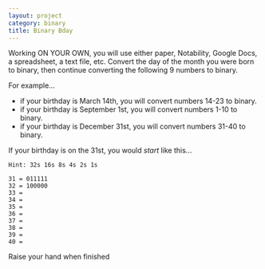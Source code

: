 ```yaml
---
layout: project
category: binary
title: Binary Bday
---
```


Working ON YOUR OWN, you will use either paper, Notability, Google Docs, a spreadsheet, a text file, etc.
Convert the day of the month you were born to binary, then continue converting the following 9 numbers to binary.

For example...
  - if your birthday is March 14th, you will convert numbers 14-23 to binary.
  - if your birthday is September 1st, you will convert numbers 1-10 to binary.
  - if your birthday is December 31st, you will convert numbers 31-40 to binary.


If your birthday is on the 31st, you would *start* like this...
```
Hint: 32s 16s 8s 4s 2s 1s

31 = 011111
32 = 100000
33 =
34 =
35 =
36 =
37 =
38 =
39 =
40 =
```

Raise your hand when finished
